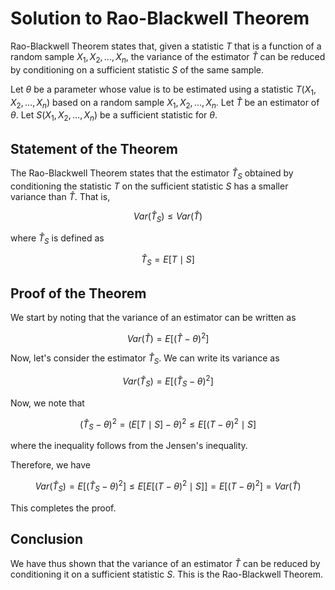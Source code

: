 

# **Solution to Rao-Blackwell Theorem**

Rao-Blackwell Theorem states that, given a statistic $T$ that is a function of a random sample $X_1, X_2, \dots, X_n$, the variance of the estimator $\hat{T}$ can be reduced by conditioning on a sufficient statistic $S$ of the same sample.

Let $\theta$ be a parameter whose value is to be estimated using a statistic $T(X_1, X_2, \dots, X_n)$ based on a random sample $X_1, X_2, \dots, X_n$. Let $\hat{T}$ be an estimator of $\theta$. Let $S(X_1, X_2, \dots, X_n)$ be a sufficient statistic for $\theta$.

## **Statement of the Theorem**

The Rao-Blackwell Theorem states that the estimator $\hat{T}_S$ obtained by conditioning the statistic $T$ on the sufficient statistic $S$ has a smaller variance than $\hat{T}$. That is,

$$Var(\hat{T}_S) \leq Var(\hat{T})$$

where $\hat{T}_S$ is defined as

$$\hat{T}_S = E[T \mid S]$$

## **Proof of the Theorem**

We start by noting that the variance of an estimator can be written as 

$$Var(\hat{T}) = E[(\hat{T}-\theta)^2]$$

Now, let's consider the estimator $\hat{T}_S$. We can write its variance as 

$$Var(\hat{T}_S) = E[(\hat{T}_S-\theta)^2]$$

Now, we note that

$$(\hat{T}_S-\theta)^2 = (E[T \mid S] - \theta)^2 \leq E[(T-\theta)^2 \mid S]$$

where the inequality follows from the Jensen's inequality.

Therefore, we have

$$Var(\hat{T}_S) = E[(\hat{T}_S-\theta)^2] \leq E[E[(T-\theta)^2 \mid S]] = E[(T-\theta)^2] = Var(\hat{T})$$

This completes the proof. 

## **Conclusion**

We have thus shown that the variance of an estimator $\hat{T}$ can be reduced by conditioning it on a sufficient statistic $S$. This is the Rao-Blackwell Theorem.
